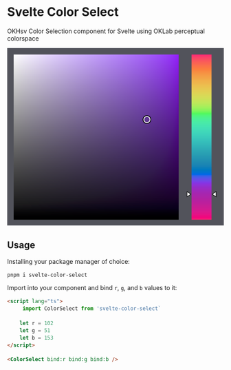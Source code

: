 # Svelte Color Select

OKHsv Color Selection component for Svelte using OKLab perceptual colorspace

![OKHsv color select screenshot](./screenshot.png)

## Usage

Installing your package manager of choice:

    pnpm i svelte-color-select

Import into your component and bind `r`, `g`, and `b` values to it:

```html
<script lang="ts">
	 import ColorSelect from 'svelte-color-select`

	let r = 102
	let g = 51
	let b = 153
</script>

<ColorSelect bind:r bind:g bind:b />
```
